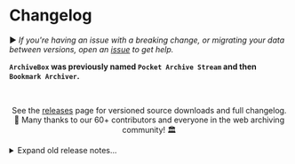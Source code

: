 # Changelog

▶️ *If you're having an issue with a breaking change, or migrating your data between versions, open an [issue](https://github.com/ArchiveBox/ArchiveBox/issues) to get help.*

**`ArchiveBox` was previously named `Pocket Archive Stream` and then `Bookmark Archiver`.**

<br/>

<div align="center">

See the [releases](https://github.com/ArchiveBox/ArchiveBox/releases) page for versioned source downloads and full changelog.  
🍰 Many thanks to our 60+ contributors and everyone in the web archiving community! 🏛

</div>

<details>
<summary>Expand old release notes...</summary>

---

 - v0.4.9 released
   - `pip install archivebox` https://pypi.org/project/archivebox/
   - `docker run archivebox/archivebox` https://hub.docker.com/r/archivebox/archivebox
   - https://archivebox.readthedocs.io/en/latest/
   - https://github.com/ArchiveBox/ArchiveBox/releases
 - easy migration from previous versions
   ```bash
   cd path/to/your/archive/folder
   archivebox init
   archviebox add 'https://example.com'
   archviebox add 'https://getpocket.com/users/USERNAME/feed/all' --depth=1
   ```
 - full transition to Django Sqlite DB with migrations (making upgrades between versions much safer now)
 - maintains an intuitive and helpful CLI that's backwards-compatible with all previous archivebox data versions
 - uses argparse instead of hand-written CLI system: see `archivebox/cli/archivebox.py`
 - new subcommands-based CLI for `archivebox` (see below)
 - new Web UI with pagination, better search, filtering, permissions, and more
 - 30+ assorted bugfixes, new features, and tickets closed
 - for more info, see: https://github.com/ArchiveBox/ArchiveBox/releases/tag/v0.4.9

---

 - v0.2.4 released
 - better archive corruption guards (check structure invariants on every parse & save)
 - remove title prefetching in favor of new FETCH_TITLE archive method
 - slightly improved CLI output for parsing and remote url downloading
 - re-save index after archiving completes to update titles and urls
 - remove redundant derivable data from link json schema
 - markdown link parsing support
 - faster link parsing and better symbol handling using a new compiled URL_REGEX

---

 - v0.2.3 released
 - fixed issues with parsing titles including trailing tags
 - fixed issues with titles defaulting to URLs instead of attempting to fetch
 - fixed issue where bookmark timestamps from RSS would be ignored and current ts used instead
 - fixed issue where ONLY_NEW would overwrite existing links in archive with only new ones
 - fixed lots of issues with URL parsing by using `urllib.parse` instead of hand-written lambdas
 - ignore robots.txt when using wget (ssshhh don't tell anyone 😁)
 - fix RSS parser bailing out when there's whitespace around XML tags
 - fix issue with browser history export trying to run ls on wrong directory

---

 - v0.2.2 released
 - Shaarli RSS export support
 - Fix issues with plain text link parsing including quotes, whitespace, and closing tags in URLs
 - add USER_AGENT to archive.org submissions so they can track archivebox usage
 - remove all icons similar to archive.org branding from archive UI
 - hide some of the noisier youtubedl and wget errors
 - set permissions on youtubedl media folder
 - fix chrome data dir incorrect path and quoting
 - better chrome binary finding
 - show which parser is used when importing links, show progress when fetching titles

---

 - v0.2.1 released with new logo
 - ability to import plain lists of links and almost all other raw filetypes
 - WARC saving support via wget
 - Git repository downloading with git clone
 - Media downloading with youtube-dl (video, audio, subtitles, description, playlist, etc)

---
 - v0.2.0 released with new name
 - [renamed](https://github.com/ArchiveBox/ArchiveBox/issues/108) from **Bookmark Archiver** -> **ArchiveBox**

---
 - v0.1.0 released
 - support for browser history exporting added with `./bin/archivebox-export-browser-history`
 - support for chrome `--dump-dom` to output full page HTML after JS executes

---
 - v0.0.3 released
 - support for chrome `--user-data-dir` to archive sites that need logins
 - fancy individual html & json indexes for each link
 - smartly append new links to existing index instead of overwriting 

---
 - v0.0.2 released
 - proper HTML templating instead of format strings (thanks to https://github.com/bardisty!)
 - refactored into separate files, wip audio & video archiving

---
 - v0.0.1 released
 - Index links now work without nginx url rewrites, archive can now be hosted on github pages
 - added setup.sh script & docstrings & help commands
 - made Chromium the default instead of Google Chrome (yay free software)
 - added [env-variable](https://github.com/ArchiveBox/ArchiveBox/pull/25) configuration (thanks to https://github.com/hannah98!)
 - renamed from **Pocket Archive Stream** -> **Bookmark Archiver**
 - added [Netscape-format](https://github.com/ArchiveBox/ArchiveBox/pull/20) export support (thanks to https://github.com/ilvar!)
 - added [Pinboard-format](https://github.com/ArchiveBox/ArchiveBox/pull/7) export support (thanks to https://github.com/sconeyard!)
 - front-page of HN, oops! apparently I have users to support now :grin:?
 - added Pocket-format export support

---
 - v0.0.0 released: created Pocket Archive Stream 2017/05/05

</details>